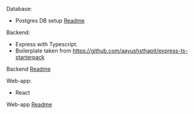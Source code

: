 Database:
- Postgres
DB setup [Readme](./backend/README.md#database-setup)

Backend:
- Express with Typescript.
- Boilerplate taken from https://github.com/aayushsthapit/express-ts-starterpack

Backend [Readme](./backend/README.md#backend-server)

Web-app:
- React

Web-app [Readme](./frontend/README.md)
